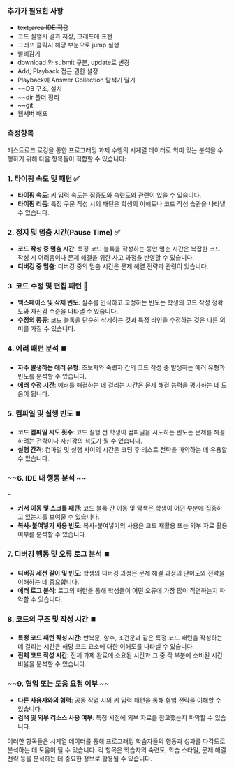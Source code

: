 ### 추가가 필요한 사항
* ~~text_area IDE 적용~~
* 코드 실행시 결과 저장, 그래프에 표현
* 그래프 클릭시 해당 부분으로 jump 실행
* 빨리감기
* download 와 submit 구분, update로 변경
* Add, Playback 접근 권한 설정
* Playback에 Answer Collection 탐색기 달기
* ~~DB 구조, 설치
* ~~dir 폴더 정리
* ~~git
* 웹서버 배포
### 측정항목
키스트로크 로깅을 통한 프로그래밍 과제 수행의 시계열 데이터로 의미 있는 분석을 수행하기 위해 다음 항목들이 적합할 수 있습니다:

### 1. **타이핑 속도 및 패턴** ✅

- **타이핑 속도**: 키 입력 속도는 집중도와 숙련도와 관련이 있을 수 있습니다.
- **타이핑 리듬**: 특정 구문 작성 시의 패턴은 학생의 이해도나 코드 작성 습관을 나타낼 수 있습니다.

### 2. **정지 및 멈춤 시간(Pause Time)** ✅

- **코드 작성 중 멈춤 시간**: 특정 코드 블록을 작성하는 동안 멈춘 시간은 복잡한 코드 작성 시 어려움이나 문제 해결을 위한 사고 과정을 반영할 수 있습니다.
- **디버깅 중 멈춤**: 디버깅 중의 멈춤 시간은 문제 해결 전략과 관련이 있습니다.

### 3. **코드 수정 및 편집 패턴** 🔼

- **백스페이스 및 삭제 빈도**: 실수를 인식하고 교정하는 빈도는 학생의 코드 작성 정확도와 자신감 수준을 나타낼 수 있습니다.
- **수정의 종류**: 코드 블록을 단순히 삭제하는 것과 특정 라인을 수정하는 것은 다른 의미를 가질 수 있습니다.

### 4. **에러 패턴 분석** ⏹️

- **자주 발생하는 에러 유형**: 초보자와 숙련자 간의 코드 작성 중 발생하는 에러 유형과 빈도를 분석할 수 있습니다.
- **에러 수정 시간**: 에러를 해결하는 데 걸리는 시간은 문제 해결 능력을 평가하는 데 도움이 됩니다.

### 5. **컴파일 및 실행 빈도** ⏹️

- **코드 컴파일 시도 횟수**: 코드 실행 전 학생이 컴파일을 시도하는 빈도는 문제를 해결하려는 전략이나 자신감의 척도가 될 수 있습니다.
- **실행 간격**: 컴파일 및 실행 사이의 시간은 코딩 후 테스트 전략을 파악하는 데 유용할 수 있습니다.

### ~~6. **IDE 내 행동 분석** ~~
~
- **커서 이동 및 스크롤 패턴**: 코드 블록 간 이동 및 탐색은 학생이 어떤 부분에 집중하고 있는지를 보여줄 수 있습니다.
- **복사-붙여넣기 사용 빈도**: 복사-붙여넣기의 사용은 코드 재활용 또는 외부 자료 활용 여부를 분석할 수 있습니다.

### 7. **디버깅 행동 및 오류 로그 분석** ⏹️

- **디버깅 세션 길이 및 빈도**: 학생의 디버깅 과정은 문제 해결 과정의 난이도와 전략을 이해하는 데 중요합니다.
- **에러 로그 분석**: 로그의 패턴을 통해 학생들이 어떤 오류에 가장 많이 직면하는지 파악할 수 있습니다.

### 8. **코드의 구조 및 작성 시간** ⏹️

- **특정 코드 패턴 작성 시간**: 반복문, 함수, 조건문과 같은 특정 코드 패턴을 작성하는 데 걸리는 시간은 해당 코드 요소에 대한 이해도를 나타낼 수 있습니다.
- **전체 코드 작성 시간**: 전체 과제 완료에 소요된 시간과 그 중 각 부분에 소비된 시간 비율을 분석할 수 있습니다.

### ~~9. **협업 또는 도움 요청 여부** ~~

- **다른 사용자와의 협력**: 공동 작업 시의 키 입력 패턴을 통해 협업 전략을 이해할 수 있습니다.
- **검색 및 외부 리소스 사용 여부**: 특정 시점에 외부 자료를 참고했는지 파악할 수 있습니다.

이러한 항목들은 시계열 데이터를 통해 프로그래밍 학습자들의 행동과 성과를 다각도로 분석하는 데 도움이 될 수 있습니다. 각 항목은 학습자의 숙련도, 학습 스타일, 문제 해결 전략 등을 분석하는 데 중요한 정보로 활용될 수 있습니다.